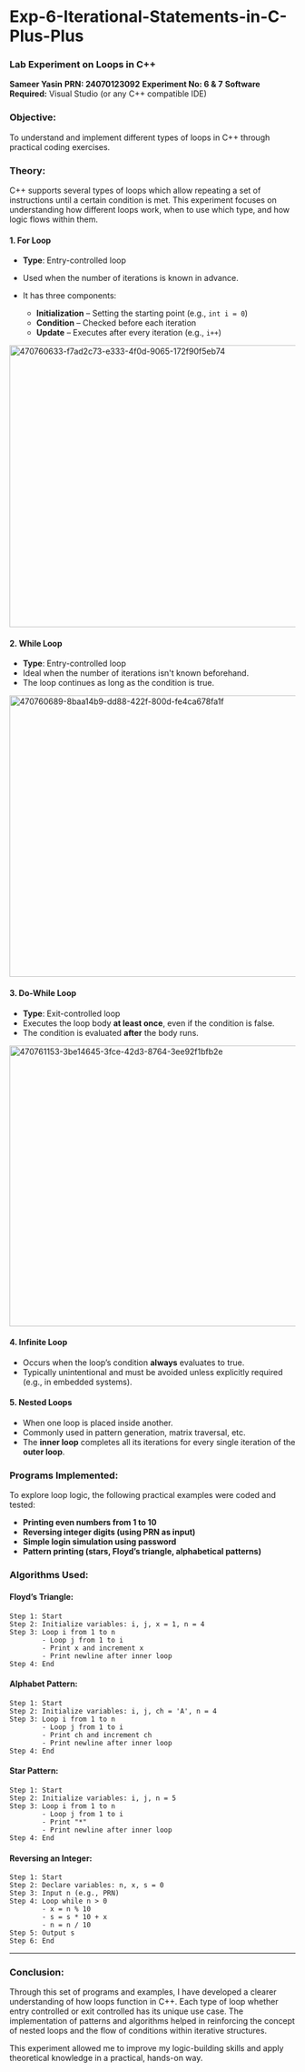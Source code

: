 # Exp-6-Iterational-Statements-in-C-Plus-Plus

### **Lab Experiment on Loops in C++**

**Sameer Yasin**
**PRN: 24070123092**
**Experiment No: 6 & 7**
**Software Required:**
Visual Studio (or any C++ compatible IDE)


### **Objective:**

To understand and implement different types of loops in C++ through practical coding exercises.


### **Theory:**

C++ supports several types of loops which allow repeating a set of instructions until a certain condition is met. This experiment focuses on understanding how different loops work, when to use which type, and how logic flows within them.

#### **1. For Loop**

* **Type**: Entry-controlled loop
* Used when the number of iterations is known in advance.
* It has three components:

  * **Initialization** – Setting the starting point (e.g., `int i = 0`)
  * **Condition** – Checked before each iteration
  * **Update** – Executes after every iteration (e.g., `i++`)
    
<img width="992" height="496" alt="470760633-f7ad2c73-e333-4f0d-9065-172f90f5eb74" src="https://github.com/user-attachments/assets/35899eda-cb65-4a51-800d-1d39cebad38e" />

#### **2. While Loop**

* **Type**: Entry-controlled loop
* Ideal when the number of iterations isn't known beforehand.
* The loop continues as long as the condition is true.
  
<img width="988" height="495" alt="470760689-8baa14b9-dd88-422f-800d-fe4ca678fa1f" src="https://github.com/user-attachments/assets/29cf18f1-e89b-4ab3-a4b9-318d31e61c61" />

#### **3. Do-While Loop**

* **Type**: Exit-controlled loop
* Executes the loop body **at least once**, even if the condition is false.
* The condition is evaluated **after** the body runs.

<img width="991" height="494" alt="470761153-3be14645-3fce-42d3-8764-3ee92f1bfb2e" src="https://github.com/user-attachments/assets/b03031ca-837e-4976-8295-78bdaeec968a" />

#### **4. Infinite Loop**

* Occurs when the loop’s condition **always** evaluates to true.
* Typically unintentional and must be avoided unless explicitly required (e.g., in embedded systems).

#### **5. Nested Loops**

* When one loop is placed inside another.
* Commonly used in pattern generation, matrix traversal, etc.
* The **inner loop** completes all its iterations for every single iteration of the **outer loop**.


### **Programs Implemented:**

To explore loop logic, the following practical examples were coded and tested:

* **Printing even numbers from 1 to 10**
* **Reversing integer digits (using PRN as input)**
* **Simple login simulation using password**
* **Pattern printing (stars, Floyd’s triangle, alphabetical patterns)**


### **Algorithms Used:**

#### **Floyd’s Triangle:**

```plaintext
Step 1: Start  
Step 2: Initialize variables: i, j, x = 1, n = 4  
Step 3: Loop i from 1 to n  
        - Loop j from 1 to i  
        - Print x and increment x  
        - Print newline after inner loop  
Step 4: End
```

#### **Alphabet Pattern:**

```plaintext
Step 1: Start  
Step 2: Initialize variables: i, j, ch = 'A', n = 4  
Step 3: Loop i from 1 to n  
        - Loop j from 1 to i  
        - Print ch and increment ch  
        - Print newline after inner loop  
Step 4: End
```

#### **Star Pattern:**

```plaintext
Step 1: Start  
Step 2: Initialize variables: i, j, n = 5  
Step 3: Loop i from 1 to n  
        - Loop j from 1 to i  
        - Print "*"  
        - Print newline after inner loop  
Step 4: End
```

#### **Reversing an Integer:**

```plaintext
Step 1: Start  
Step 2: Declare variables: n, x, s = 0  
Step 3: Input n (e.g., PRN)  
Step 4: Loop while n > 0  
        - x = n % 10  
        - s = s * 10 + x  
        - n = n / 10  
Step 5: Output s  
Step 6: End
```

---

### **Conclusion:**

Through this set of programs and examples, I have developed a clearer understanding of how loops function in C++. Each type of loop whether entry controlled or exit controlled has its unique use case. The implementation of patterns and algorithms helped in reinforcing the concept of nested loops and the flow of conditions within iterative structures.

This experiment allowed me to improve my logic-building skills and apply theoretical knowledge in a practical, hands-on way.
